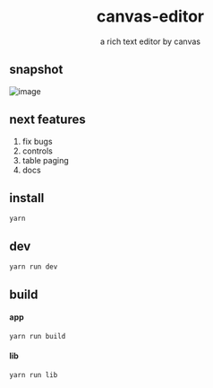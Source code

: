 <h1 align="center">canvas-editor</h1>

<p align="center"> a rich text editor by canvas</p>

## snapshot

![image](https://github.com/Hufe921/canvas-editor/blob/main/src/assets/snapshots/main_v0.8.7.png)

## next features

1. fix bugs
2. controls
3. table paging
4. docs

## install

`yarn`

## dev

`yarn run dev`

## build

#### app
`yarn run build`

#### lib
`yarn run lib`